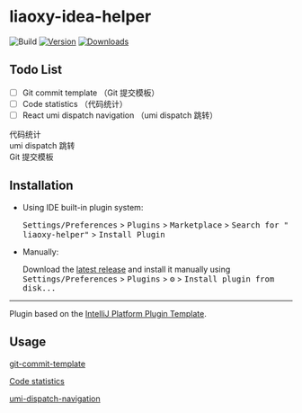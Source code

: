 # liaoxy-idea-helper

![Build](https://github.com/liaoxiangyun/liaoxy-idea-helper/workflows/Build/badge.svg)
[![Version](https://img.shields.io/jetbrains/plugin/v/PLUGIN_ID.svg)](https://plugins.jetbrains.com/plugin/PLUGIN_ID)
[![Downloads](https://img.shields.io/jetbrains/plugin/d/PLUGIN_ID.svg)](https://plugins.jetbrains.com/plugin/PLUGIN_ID)

## Todo List

- [ ] Git commit template （Git 提交模板）
- [ ] Code statistics （代码统计）
- [ ] React umi dispatch navigation （umi dispatch 跳转）

<!-- Plugin description -->
代码统计<br>
umi dispatch 跳转<br>
Git 提交模板<br>
<!-- Plugin description end -->

## Installation

- Using IDE built-in plugin system:

  <kbd>Settings/Preferences</kbd> > <kbd>Plugins</kbd> > <kbd>Marketplace</kbd> > <kbd>Search for "
  liaoxy-helper"</kbd> >
  <kbd>Install Plugin</kbd>

- Manually:

  Download the [latest release](https://github.com/liaoxiangyun/liaoxy-idea-helper/releases/latest) and install it
  manually using
  <kbd>Settings/Preferences</kbd> > <kbd>Plugins</kbd> > <kbd>⚙️</kbd> > <kbd>Install plugin from disk...</kbd>

---
Plugin based on the [IntelliJ Platform Plugin Template][template].

[template]: https://github.com/JetBrains/intellij-platform-plugin-template

## Usage

[git-commit-template](help/git-commit-template/help.md)

[Code statistics](help/code-statistics/help.md)

[umi-dispatch-navigation](help/umi-dispatch-navigation/help.md)